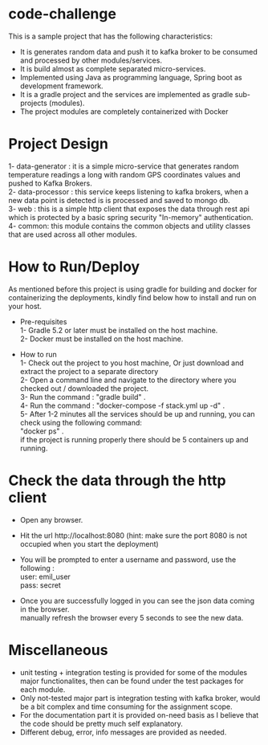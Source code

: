 # code-challenge
This is a sample project that has the following characteristics:
* It is generates random data and push it to kafka broker to be consumed and processed by other modules/services.
* It is build almost as complete separated micro-services.
* Implemented using Java as programming language, Spring boot as development framework.
* It is a gradle project and the services are implemented as gradle sub-projects (modules).
* The project modules are completely containerized with Docker

# Project Design
1- data-generator : it is a simple micro-service that generates random temperature readings a long with random GPS coordinates values and pushed to Kafka Brokers.<br/>
2- data-processor : this service keeps listening to kafka brokers, when a new data point is detected is is processed and saved to mongo db.<br/>
3- web : this is a simple http client that exposes the data through rest api which is protected by a basic spring security "In-memory" authentication.<br/>
4- common: this module contains the common objects and utility classes that are used across all other modules.

# How to Run/Deploy
As mentioned before this project is using gradle for building and docker for containerizing the deployments, kindly find below how to install and run on your host.

* Pre-requisites <br />
1- Gradle 5.2 or later must be installed on the host machine.<br/>
2- Docker must be installed on the host machine.<br/>

* How to run <br/>
1- Check out the project to you host machine, Or just download and extract the project to a separate directory<br/>
2- Open a command line and navigate to the directory where you checked out / downloaded the project.<br/>
3- Run the command : "gradle build" .<br/>
4- Run the command : "docker-compose -f stack.yml up -d" .<br/>
5- After 1-2 minutes all the services should be up and running, you can check using the following command: <br/>
"docker ps" .<br/> 
if the project is running properly there should be 5 containers up and running.

# Check the data through the http client <br/>
* Open any browser.
* Hit the url http://localhost:8080 (hint: make sure the port 8080 is not occupied when you start the deployment)
* You will be prompted to enter a username and password, use the following : <br/>
  user: emil_user  <br/>
  pass: secret  <br/>
  
* Once you are successfully logged in you can see the json data coming in the browser. <br/>
manually refresh the browser every 5 seconds to see the new data.

# Miscellaneous 
* unit testing + integration testing is provided for some of the modules major functionalites, then can be found under the test packages for each module.
* Only not-tested major part is integration testing with kafka broker, would be a bit complex and time consuming for the assignment scope.
* For the documentation part it is provided on-need basis as I believe that the code should be pretty much self explanatory.
* Different debug, error, info messages are provided as needed. 


